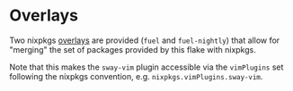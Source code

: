 # Overlays

Two nixpkgs [overlays] are provided (`fuel` and `fuel-nightly`) that allow for
"merging" the set of packages provided by this flake with nixpkgs.

Note that this makes the `sway-vim` plugin accessible via the `vimPlugins` set
following the nixpkgs convention, e.g. `nixpkgs.vimPlugins.sway-vim`.

[overlays]: https://nixos.wiki/wiki/Overlays
